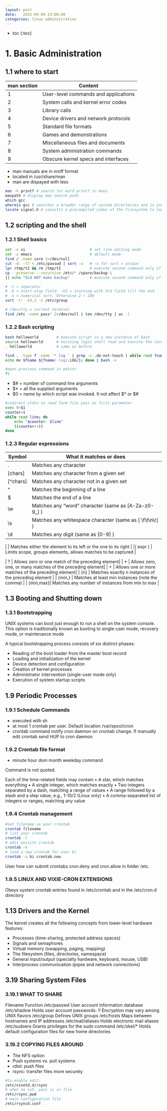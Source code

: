 ```yaml
---
layout: post
date:   2015-09-09 23:00:00
categories: linux administration
---
```

* toc
{:toc}

# 1. Basic Administration

## 1.1 where to start

| man section | Content |
|-------------|----------|
| 1 | User-level commands and applications |
| 2 | System calls and kernel error codes |
| 3 | Library calls |
| 4 | Device drivers and network protocols |
| 5 | Standard file formats |
| 6 | Games and demonstrations |
| 7 | Miscellaneous files and documents |
| 8 | System administration commands |
| 9 | Obscure kernel specs and interfaces |

- man manuals are in nroff format
- located in /usr/share/man
- man are dispayed with less

~~~ bash
man -k printf # search for word printf in mans
manpath # display man search path
which gcc
whereis gcc # searches a broader range of system directories and is independent of your shell’s search path.
locate signal.h # consults a precompiled index of the filesystem to locate filenames that match a particular pattern. 
~~~

## 1.2 scripting and the shell

### 1.2.1 Shell basics

~~~bash 
set -o vi                             # set line editing mode
set -o emacs                          # default mode
find / -name core 2>/dev/null
cut -d: -f7 < /etc/passwd | sort -u   # -u for sort = unique
lpr /tmp/t2 && rm /tmp/t2             # execute second command only if first one succeed
cp --preserve --recursive /etc/* /spare/backup \
|| echo "Did NOT make backup"         # execute second command only if first one fail

# -t = separator
# -k = start-stop field. -k3 = starting with 3rd field till the end
# -n = numerical sort. Otherwise 2 > 100
sort -t: -k3,3 -n /etc/group

# /dev/tty = current terminal
find /etc -name pass* 2>/dev/null | tee /dev/tty | wc -l
~~~

### 1.2.2 Bash scripting

~~~bash
bash helloworld        # execute script in a new instance of bash
source helloworld      # existing login shell read and execute the contents of the file
. helloworld           # same as before 
~~~

~~~bash
find . -type f -name '*.log ' | grep -v .do-not-touch | while read fname; do
echo mv $fname ${fname/.log/.LOG/}; done | bash -x

#open previous command in editor
fc
~~~

* $# = number of command line arguments
* $* = all the supplied arguments
* $0 = name by which script was invoked. It not affect $* or $#

~~~bash
#redirect stdin to read form file pass as first parameter
exec 0<$1
counter=1
while read line; do
	echo "$counter: $line"
	((counter++))
done
~~~

### 1.2.3 Regular expressions


| Symbol   | What it matches or does |
|----------|----------|
|.         | Matches any character |
|[chars]   | Matches any character from a given set |
|[^chars]  | Matches any character not in a given set|
|^         | Matches the beginning of a line |
|$         | Matches the end of a line |
|\w        | Matches any “word” character (same as [A-Za-z0-9_] ) |
|\s        | Matches any whitespace character (same as [ \f\t\n\r] ) |
|\d        | Matches any digit (same as [0-9] ) |

|         | Matches either the element to its left or the one to its right |
|( expr ) | Limits scope, groups elements, allows matches to be captured |

| ?        | Allows zero or one match of the preceding element|
| *        | Allows zero, one, or many matches of the preceding element|
| +        | Allows one or more matches of the preceding element|
| {n}      | Matches exactly n instances of the preceding element |
| {min,}   | Matches at least min instances (note the comma) |
| {min,max}| Matches any number of instances from min to max |



## 1.3 Booting and Shutting down

### 1.3.1 Bootstrapping

UNIX systems can boot just enough to run a shell on the system console. 
This option is traditionally known as booting to single-user mode, recovery mode, or maintenance mode


A typical bootstrapping process consists of six distinct phases:
* Reading of the boot loader from the master boot record
* Loading and initialization of the kernel
* Device detection and configuration
* Creation of kernel processes
* Administrator intervention (single-user mode only)
* Execution of system startup scripts

## 1.9 Periodic Processes

### 1.9.1 Schedule Commands

- executed with sh
- at most 1 crontab per user. Default location /var/spool/cron
- crontab command notify cron daemon on crontab change. If manually edit crontab send HUP to cron daemon

### 1.9.2 Crontab file format

- minute hour dom month weekday command

Command is not quoted.

Each of the time-related fields may contain
• A star, which matches everything
• A single integer, which matches exactly
• Two integers separated by a dash, matching a range of values
• A range followed by a slash and a step value, e.g., 1-10/2 (Linux only)
• A comma-separated list of integers or ranges, matching any value

### 1.9.4 Crontab management

~~~bash
#set filename as your crontab
crontab filename
# list your crontab
crontab -l
# edit exisitn crontab
crontab -e
# load a new crontab for user bi
crontab -u bi crontab.new
~~~

User how can submit crontabs cron.deny and cron.allow in folder /etc.

### 1.9.5 LINUX AND VIXIE-CRON EXTENSIONS

Obeys system crontab entries found in /etc/crontab and in the /etc/cron.d directory

## 1.13 Drivers and the Kernel

The kernel creates all the following concepts from lower-level hardware features:
- Processes (time-sharing, protected address spaces)
- Signals and semaphores
- Virtual memory (swapping, paging, mapping)
- The filesystem (files, directories, namespace)
- General input/output (specialty hardware, keyboard, mouse, USB)
- Interprocess communication (pipes and network connections)


## 3.19 Sharing System Files

### 3.19.1 WHAT TO SHARE

Filename Function
/etc/passwd User account information database
/etc/shadow Holds user account passwords. !! Encryption may vary among UNIX flavors
/etc/group Defines UNIX groups
/etc/hosts Maps between hostnames and IP addresses
/etc/mail/aliases Holds electronic mail aliases
/etc/sudoers Grants privileges for the sudo command
/etc/skel/* Holds default configuration files for new home directories

### 3.19.2 COPYING FILES AROUND

- The NFS option
- Push systems vs. pull systems
- rdist: push files
- rsync: transfer files more securely

~~~bash
#to enable edit:
/etc/xinetd.d/rsync
# when no ssh, pass is in file
/etc/rsync.pwd 
# main configuration file
/etc/rsyncd.conf
~~~
